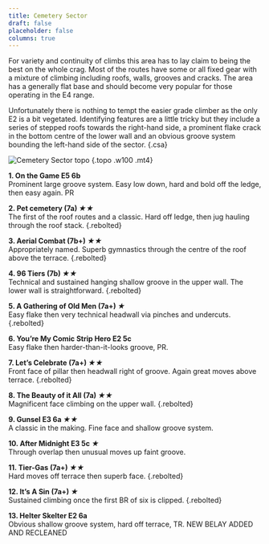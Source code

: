 ```yaml
---  
title: Cemetery Sector  
draft: false  
placeholder: false
columns: true
---
```



For variety and continuity of climbs this area has to lay claim to being the best on the whole crag. Most of the routes have some or all fixed gear with a mixture of climbing including roofs, walls, grooves and cracks. The area has a generally flat base and should become very popular for those operating in the E4 range.  

Unfortunately there is nothing to tempt the easier grade climber as the only E2 is a bit vegetated. Identifying features are a little tricky but they include a series of stepped roofs towards the right-hand side, a prominent flake crack in the bottom centre of the lower wall and an obvious groove system bounding the left-hand side of the sector.
{.csa}

![Cemetery Sector topo](/img/south-wales/ban-y-gor/cemetary.gif)
{.topo .w100 .mt4}

**1. On the Game E5 6b**    
Prominent large groove system. Easy low down, hard and bold off the ledge, then easy again. PR

**2. Pet cemetery (7a) *★★***    
The first of the roof routes and a classic. Hard off ledge, then jug hauling through the roof stack. 
{.rebolted}

**3. Aerial Combat (7b+) *★★***    
Appropriately named. Superb gymnastics through the centre of the roof above the terrace. 
{.rebolted}

**4. 96 Tiers (7b) *★★***    
Technical and sustained hanging shallow groove in the upper wall. The lower wall is straightforward. 
{.rebolted}

**5. A Gathering of Old Men (7a+) *★***    
Easy flake then very technical headwall via pinches and undercuts. 
{.rebolted}

**6. You’re My Comic Strip Hero E2 5c**    
Easy flake then harder-than-it-looks groove, PR.

**7. Let’s Celebrate (7a+) *★★***    
Front face of pillar then headwall right of groove. Again great moves above terrace. 
{.rebolted}

**8. The Beauty of it All (7a) *★★***    
Magnificent face climbing on the upper wall. 
{.rebolted}

**9. Gunsel E3 6a *★★***    
A classic in the making. Fine face and shallow groove system.

**10. After Midnight E3 5c *★***    
Through overlap then unusual moves up faint groove.

**11. Tier-Gas (7a+) *★★***    
Hard moves off terrace then superb face. 
{.rebolted}

**12. It’s A Sin (7a+) *★***    
Sustained climbing once the first BR of six is clipped. 
{.rebolted}

**13. Helter Skelter E2 6a**    
Obvious shallow groove system, hard off terrace, TR. NEW BELAY ADDED AND RECLEANED

